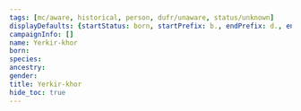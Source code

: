 ```yaml
---
tags: [mc/aware, historical, person, dufr/unaware, status/unknown]
displayDefaults: {startStatus: born, startPrefix: b., endPrefix: d., endStatus: died}
campaignInfo: []
name: Yerkir-khor
born:
species:
ancestry:
gender:
title: Yerkir-khor
hide_toc: true
---
```


